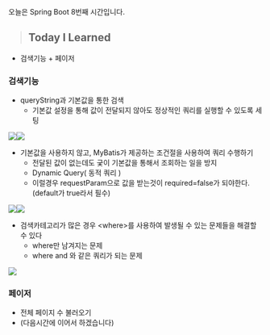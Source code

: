 오늘은 Spring Boot 8번째 시간입니다.

> ## Today I Learned
  - 검색기능 + 페이저
  
### 검색기능
  - queryString과 기본값을 통한 검색
    - 기본값 설정을 통해 값이 전달되지 않아도 정상적인 쿼리를 실행할 수 있도록 세팅
  
![](https://images.velog.io/images/junjun-creator/post/db9f409c-3af5-4aa1-92b5-824032c71f74/%EC%8A%A4%ED%81%AC%EB%A6%B0%EC%83%B7%202021-01-08%20%EC%98%A4%ED%9B%84%203.23.43.png)![](https://images.velog.io/images/junjun-creator/post/4ab9a52c-b9bf-4807-97d1-1f3dc9adec9f/%EC%8A%A4%ED%81%AC%EB%A6%B0%EC%83%B7%202021-01-08%20%EC%98%A4%ED%9B%84%203.24.21.png)

  - 기본값을 사용하지 않고, MyBatis가 제공하는 조건절을 사용하여 쿼리 수행하기
    - 전달된 값이 없는데도 궂이 기본값을 통해서 조회하는 일을 방지
    - Dynamic Query( 동적 쿼리 )
    - 이럴경우 requestParam으로 값을 받는것이 required=false가 되야한다. (default가 true라서 필수)
  
![](https://images.velog.io/images/junjun-creator/post/d5add0a5-ee7b-4b2d-ac12-1a452dd58e0b/%EC%8A%A4%ED%81%AC%EB%A6%B0%EC%83%B7%202021-01-08%20%EC%98%A4%ED%9B%84%203.54.38.png)![](https://images.velog.io/images/junjun-creator/post/92763e0a-5df2-42f8-9948-e3dd6a7f867e/%EC%8A%A4%ED%81%AC%EB%A6%B0%EC%83%B7%202021-01-08%20%EC%98%A4%ED%9B%84%203.54.49.png)

  - 검색카테고리가 많은 경우 <where\>를 사용하여 발생될 수 있는 문제들을 해결할 수 있다
    - where만 남겨지는 문제
    - where and 와 같은 쿼리가 되는 문제
    
![](https://images.velog.io/images/junjun-creator/post/7200a031-8cf0-4cde-9465-1249af461a64/%EC%8A%A4%ED%81%AC%EB%A6%B0%EC%83%B7%202021-01-08%20%EC%98%A4%ED%9B%84%203.59.58.png)

### 페이저
  - 전체 페이지 수 불러오기
  - (다음시간에 이어서 하겠습니다)
